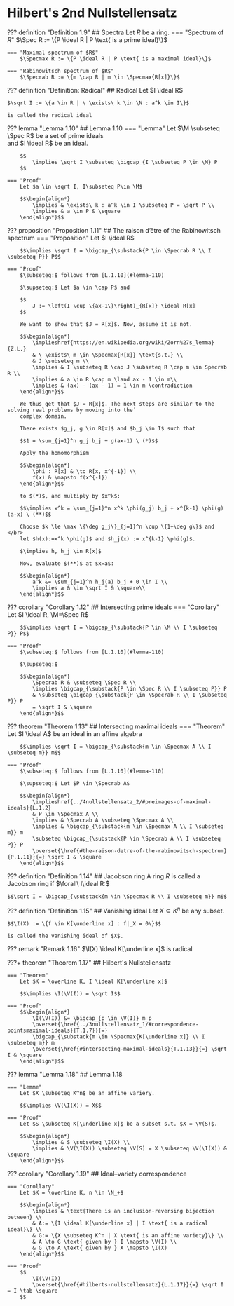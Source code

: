 # Hilbert's 2nd Nullstellensatz

??? definition "Definition 1.9"
    ## Spectra
    Let $R$ be a ring.
    === "Spectrum of $R$"
        $\Spec R := \{P \ideal R | P \text{ is a prime ideal}\}$

    === "Maximal spectrum of $R$"
        $\Specmax R := \{P \ideal R | P \text{ is a maximal ideal}\}$

    === "Rabinowitsch spectrum of $R$"
        $\Specrab R := \{m \cap R | m \in \Specmax{R[x]}\}$

??? definition "Definition: Radical"
    ## Radical
    Let $I \ideal R$
    
    $\sqrt I := \{a \in R | \ \exists\ k \in \N : a^k \in I\}$

    is called the radical ideal



??? lemma "Lemma 1.10"
    ## Lemma 1.10
    === "Lemma"
        Let $\M \subseteq \Spec R$ be a set of prime ideals</br>
        and $I \ideal R$ be an ideal.

        $$
            \implies \sqrt I \subseteq \bigcap_{I \subseteq P \in \M} P
        $$

    === "Proof"
        Let $a \in \sqrt I, I\subseteq P\in \M$

        $$\begin{align*}
            \implies & \exists\ k : a^k \in I \subseteq P = \sqrt P \\
            \implies & a \in P & \square
        \end{align*}$$


??? proposition "Proposition 1.11"
    ## The raison d’être of the Rabinowitsch spectrum
    === "Proposition"
        Let $I \ideal R$

        $$\implies \sqrt I = \bigcap_{\substack{P \in \Specrab R \\ I \subseteq P}} P$$

    === "Proof"
        $\subseteq:$ follows from [L.1.10](#lemma-110)

        $\supseteq:$ Let $a \in \cap P$ and 

        $$
            J := \left(I \cup \{ax-1\}\right)_{R[x]} \ideal R[x]
        $$

        We want to show that $J = R[x]$. Now, assume it is not.
        
        $$\begin{align*}
            \implieshref{https://en.wikipedia.org/wiki/Zorn%27s_lemma}{Z.L.}
            & \ \exists\ m \in \Specmax{R[x]} \text{s.t.} \\
            & J \subseteq m \\
            \implies & I \subseteq R \cap J \subseteq R \cap m \in Specrab R \\
            \implies & a \in R \cap m \land ax - 1 \in m\\
            \implies & (ax) - (ax - 1) = 1 \in m \contradiction
        \end{align*}$$
        
        We thus get that $J = R[x]$. The next steps are similar to the solving real problems by moving into the´
        complex domain.

        There exists $g_j, g \in R[x]$ and $b_j \in I$ such that

        $$1 = \sum_{j=1}^n g_j b_j + g(ax-1) \ (*)$$

        Apply the homomorphism
        
        $$\begin{align*}
            \phi : R[x] & \to R[x, x^{-1}] \\
            f(x) & \mapsto f(x^{-1})
        \end{align*}$$

        to $(*)$, and multiply by $x^k$:

        $$\implies x^k = \sum_{j=1}^n x^k \phi(g_j) b_j + x^{k-1} \phi(g) (a-x) \ (**)$$
        
        Choose $k \le \max \{\deg g_j\}_{j=1}^n \cup \{1+\deg g\}$ and </br>
        let $h(x):=x^k \phi(g)$ and $h_j(x) := x^{k-1} \phi(g)$.

        $\implies h, h_j \in R[x]$

        Now, evaluate $(**)$ at $x=a$:
    
        $$\begin{align*}
            a^k &= \sum_{j=1}^n h_j(a) b_j + 0 \in I \\
            \implies a & \in \sqrt I & \square\\
        \end{align*}$$


??? corollary "Corollary 1.12"
    ## Intersecting prime ideals <a id="c112"></a>
    === "Corollary"
        Let $I \ideal R, \M=\Spec R$

        $$\implies \sqrt I = \bigcap_{\substack{P \in \M \\ I \subseteq P}} P$$

    === "Proof"
        $\subseteq:$ follows from [L.1.10](#lemma-110)
        
        $\supseteq:$

        $$\begin{align*}
            \Specrab R & \subseteq \Spec R \\
            \implies \bigcap_{\substack{P \in \Spec R \\ I \subseteq P}} P
            & \subseteq \bigcap_{\substack{P \in \Specrab R \\ I \subseteq P}} P
            = \sqrt I & \square
        \end{align*}$$


??? theorem "Theorem 1.13"
    ## Intersecting maximal ideals
    === "Theorem"
        Let $I \ideal A$ be an ideal in an affine algebra

        $$\implies \sqrt I = \bigcap_{\substack{m \in \Specmax A \\ I \subseteq m}} m$$
    
    === "Proof"
        $\subseteq:$ follows from [L.1.10](#lemma-110)
        
        $\supseteq:$ Let $P \in \Specrab A$

        $$\begin{align*}
            \implieshref{../4nullstellensatz_2/#preimages-of-maximal-ideals}{L.1.2}
            & P \in \Specmax A \\
            \implies & \Specrab A \subseteq \Specmax A \\
            \implies & \bigcap_{\substack{m \in \Specmax A \\ I \subseteq m}} m
            \subseteq \bigcap_{\substack{P \in \Specrab A \\ I \subseteq P}} P
            \overset{\href{#the-raison-detre-of-the-rabinowitsch-spectrum}{P.1.11}}{=} \sqrt I & \square 
        \end{align*}$$

??? definition "Definition 1.14"
    ## Jacobson ring
    A ring $R$ is called a Jacobson ring if $\forall\ I\ideal R:$

    $$\sqrt I = \bigcap_{\substack{m \in \Specmax R \\ I \subseteq m}} m$$


??? definition "Definition 1.15"
    ## Vanishing ideal
    Let $X \subseteq K^n$ be any subset.
    
    $$\I(X) := \{f \in K[\underline x] : f|_X = 0\}$$

    is called the vanishing ideal of $X$.


??? remark "Remark 1.16"
    $\I(X) \ideal K[\underline x]$ is radical


???+ theorem "Theorem 1.17"
    ## Hilbert's Nullstellensatz

    === "Theorem"
        Let $K = \overline K, I \ideal K[\underline x]$

        $$\implies \I(\V(I)) = \sqrt I$$

    === "Proof"
        $$\begin{align*}
            \I(\V(I)) &= \bigcap_{p \in \V(I)} m_p
            \overset{\href{../3nullstellensatz_1/#correspondence-pointsmaximal-ideals}{T.1.7}}{=}
            \bigcap_{\substack{m \in \Specmax{K[\underline x]} \\ I \subseteq m}} m
            \overset{\href{#intersecting-maximal-ideals}{T.1.13}}{=} \sqrt I & \square
        \end{align*}$$


??? lemma "Lemma 1.18"
    ## Lemma 1.18 <a id="l118"></a>

    === "Lemme"
        Let $X \subseteq K^n$ be an affine variery.

        $$\implies \V(\I(X)) = X$$

    === "Proof"
        Let $S \subseteq K[\underline x]$ be a subset s.t. $X = \V(S)$.

        $$\begin{align*}
            \implies & S \subseteq \I(X) \\
            \implies & \V(\I(X)) \subseteq \V(S) = X \subseteq \V(\I(X)) & \square
        \end{align*}$$


??? corollary "Corollary 1.19"
    ## Ideal–variety correspondence
    
    === "Corollary"
        Let $K = \overline K, n \in \N_+$
    
        $$\begin{align*}
            \implies & \text{There is an inclusion-reversing bijection between} \\
            & A:= \{I \ideal K[\underline x] | I \text{ is a radical ideal}\} \\
            & G:= \{X \subseteq K^n | X \text{ is an affine variety}\} \\
            & A \to G \text{ given by } I \mapsto \V(I) \\
            & G \to A \text{ given by } X \mapsto \I(X)
        \end{align*}$$

    === "Proof"
        $$
            \I(\V(I))
            \overset{\href{#hilberts-nullstellensatz}{L.1.17}}{=} \sqrt I = I \tab \square
        $$
